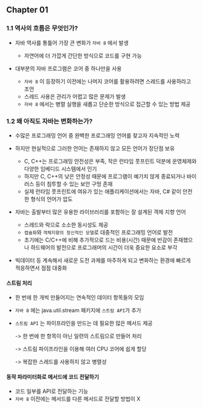 ## Chapter 01



### 1.1 역사의 흐름은 무엇인가?

- 자바 역사를 통틀어 가장 큰 변화가 `자바 8` 에서 발생
  - 자연어에 더 가깝게 간단한 방식으로 코드를 구현 가능

- 대부분의 자바 프로그램은 코어 중 하나만을 사용
  - `자바 8` 이 등장하기 이전에는 나머지 코어를 활용하려면 스레드를 사용하라고 조언
  - 스레드 사용은 관리가 어렵고 많은 문제가 발생
  - `자바 8` 에서는 병렬 실행을 새롭고 단순한 방식으로 접근할 수 있는 방법 제공



### 1.2 왜 아직도 자바는 변화하는가?

- 수많은 프로그래밍 언어 중 완벽한 프로그래밍 언어를 찾고자 지속적인 노력
- 하지만 현실적으로 그러한 언어는 존재하지 않고 모든 언어가 장단점 보유
  - C, C++는 프로그래밍 안전성은 부족, 작은 런타임 풋프린트 덕분에 운영체제와 다양한 임베디드 시스템에서 인기
  - 하지만 C, C++의 낮은 안정성 때문에 프로그램이 예기치 않게 종료되거나 바이러스 등이 침투할 수 있는 보안 구멍 존재
  - 실제 런타임 풋프린트에 여유가 있는 애플리케이션에서는 자바, C# 같이 안전한 형식의 언어가 압도

- 자바는 출발부터 많은 유용한 라이브러리를 포함하는 잘 설계된 객체 지향 언어
  - 스레드와 락으로 소소한 동시성도 제공
  - `캡슐화`와 `객체지향의 정신적인 모델`로 대중적인 프로그래밍 언어로 발전
  - 초기에는 C/C++에 비해 추가적으로 드는 비용(시간) 때문에 반감이 존재했으나 하드웨어의 발전으로 프로그래머의 시간이 더욱 중요한 요소로 부각

- 빅데이터 등 계속해서 새로운 도전 과제를 마주하게 되고 변화하는 환경에 빠르게 적응하면서 점점 대중화



#### 스트림 처리

- 한 번에 한 개씩 만들어지는 연속적인 데이터 항목들의 모임

- `자바 8` 에는 java.util.stream 패키지에 `스트림 API`가 추가

- `스트림 API` 는 파이프라인을 만드는 데 필요한 많은 메서드 제공

  -> 한 번에 한 항목이 아닌 일련의 스트림으로 만들어 처리

  -> 스트림 파이프라인을 이용해 여러 CPU 코어에 쉽게 할당

  -> 복잡한 스레드를 사용하지 않고 병렬성



#### 동작 파라미터화로 메서드에 코드 전달하기

- 코드 일부를 API로 전달하는 기능
- `자바 8` 이전에는 메서드를 다른 메서드로 전달할 방법이 X